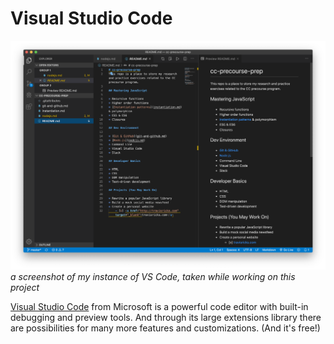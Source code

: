 # Visual Studio Code
![VSC screenshot](img/screenshot-vsc.png)
*a screenshot of my instance of VS Code, taken while working on this project*

[Visual Studio Code](https://code.visualstudio.com/) from Microsoft is a powerful code editor with built-in debugging and preview tools. And through its large extensions library there are possibilities  for many more features and customizations. (And it's free!)
